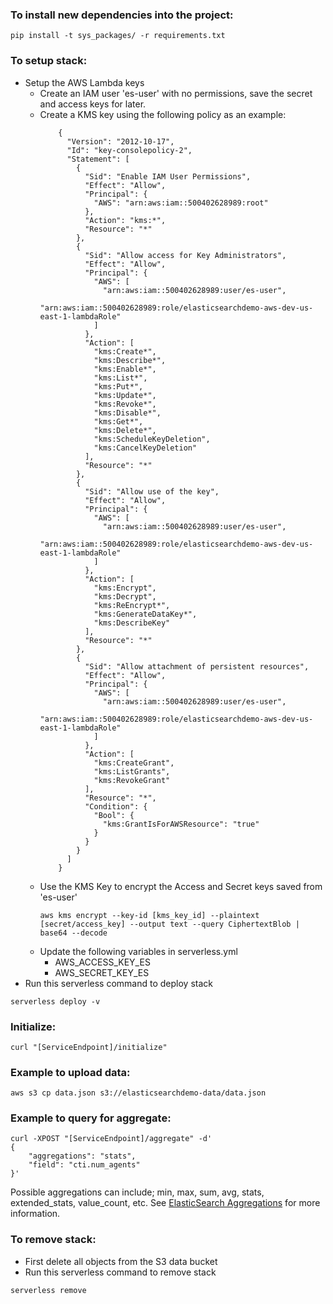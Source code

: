 ### To install new dependencies into the project:
```
pip install -t sys_packages/ -r requirements.txt
```

### To setup stack:
- Setup the AWS Lambda keys
  - Create an IAM user 'es-user' with no permissions, save the secret
    and access keys for later.
  - Create a KMS key using the following policy as an example:
    ```
        {
          "Version": "2012-10-17",
          "Id": "key-consolepolicy-2",
          "Statement": [
            {
              "Sid": "Enable IAM User Permissions",
              "Effect": "Allow",
              "Principal": {
                "AWS": "arn:aws:iam::500402628989:root"
              },
              "Action": "kms:*",
              "Resource": "*"
            },
            {
              "Sid": "Allow access for Key Administrators",
              "Effect": "Allow",
              "Principal": {
                "AWS": [
                  "arn:aws:iam::500402628989:user/es-user",
                  "arn:aws:iam::500402628989:role/elasticsearchdemo-aws-dev-us-east-1-lambdaRole"
                ]
              },
              "Action": [
                "kms:Create*",
                "kms:Describe*",
                "kms:Enable*",
                "kms:List*",
                "kms:Put*",
                "kms:Update*",
                "kms:Revoke*",
                "kms:Disable*",
                "kms:Get*",
                "kms:Delete*",
                "kms:ScheduleKeyDeletion",
                "kms:CancelKeyDeletion"
              ],
              "Resource": "*"
            },
            {
              "Sid": "Allow use of the key",
              "Effect": "Allow",
              "Principal": {
                "AWS": [
                  "arn:aws:iam::500402628989:user/es-user",
                  "arn:aws:iam::500402628989:role/elasticsearchdemo-aws-dev-us-east-1-lambdaRole"
                ]
              },
              "Action": [
                "kms:Encrypt",
                "kms:Decrypt",
                "kms:ReEncrypt*",
                "kms:GenerateDataKey*",
                "kms:DescribeKey"
              ],
              "Resource": "*"
            },
            {
              "Sid": "Allow attachment of persistent resources",
              "Effect": "Allow",
              "Principal": {
                "AWS": [
                  "arn:aws:iam::500402628989:user/es-user",
                  "arn:aws:iam::500402628989:role/elasticsearchdemo-aws-dev-us-east-1-lambdaRole"
                ]
              },
              "Action": [
                "kms:CreateGrant",
                "kms:ListGrants",
                "kms:RevokeGrant"
              ],
              "Resource": "*",
              "Condition": {
                "Bool": {
                  "kms:GrantIsForAWSResource": "true"
                }
              }
            }
          ]
        }
      ```
  - Use the KMS Key to encrypt the Access and Secret keys saved from 'es-user'
    ```
    aws kms encrypt --key-id [kms_key_id] --plaintext [secret/access_key] --output text --query CiphertextBlob | base64 --decode
    ```
  - Update the following variables in serverless.yml
    - AWS_ACCESS_KEY_ES
    - AWS_SECRET_KEY_ES
- Run this serverless command to deploy stack
```
serverless deploy -v
```

### Initialize:
```
curl "[ServiceEndpoint]/initialize"
```

### Example to upload data:
```
aws s3 cp data.json s3://elasticsearchdemo-data/data.json
```

### Example to query for aggregate:
```
curl -XPOST "[ServiceEndpoint]/aggregate" -d'
{
    "aggregations": "stats",
    "field": "cti.num_agents"
}'
```
Possible aggregations can include; min, max, sum, avg, stats, extended_stats, value_count, etc.
See [ElasticSearch Aggregations](https://www.elastic.co/guide/en/elasticsearch/reference/1.5/search-aggregations.html)
for more information.

### To remove stack:
- First delete all objects from the S3 data bucket
- Run this serverless command to remove stack
```
serverless remove
```